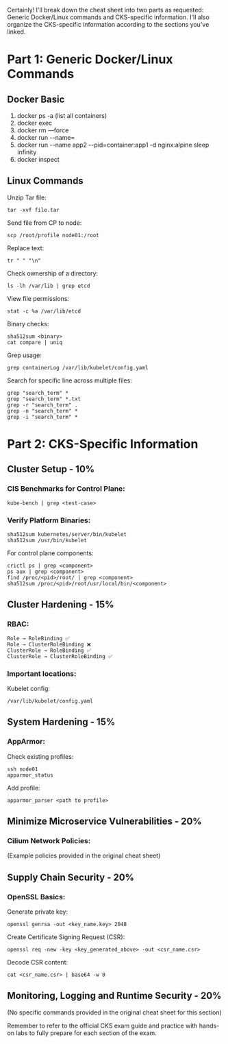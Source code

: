 Certainly! I'll break down the cheat sheet into two parts as requested: Generic Docker/Linux commands and CKS-specific information. I'll also organize the CKS-specific information according to the sections you've linked.

Part 1: Generic Docker/Linux Commands
=====================================

## Docker Basic

1. docker ps -a (list all containers)
2. docker exec <container name> <command>
3. docker rm <container name> —force
4. docker run --name=<name> <image name> <command>
5. docker run --name app2 --pid=container:app1 -d nginx:alpine sleep infinity
6. docker inspect <image>

## Linux Commands

Unzip Tar file:
```
tar -xvf file.tar
```

Send file from CP to node:
```
scp /root/profile node01:/root
```

Replace text:
```
tr " " "\n"
```

Check ownership of a directory:
```
ls -lh /var/lib | grep etcd
```

View file permissions:
```
stat -c %a /var/lib/etcd
```

Binary checks:
```
sha512sum <binary>
cat compare | uniq
```

Grep usage:
```
grep containerLog /var/lib/kubelet/config.yaml
```

Search for specific line across multiple files:
```
grep "search_term" *
grep "search_term" *.txt
grep -r "search_term" .
grep -n "search_term" *
grep -i "search_term" *
```

Part 2: CKS-Specific Information
================================

## Cluster Setup - 10%

### CIS Benchmarks for Control Plane:
```
kube-bench | grep <test-case>
```

### Verify Platform Binaries:
```
sha512sum kubernetes/server/bin/kubelet
sha512sum /usr/bin/kubelet
```

For control plane components:
```
crictl ps | grep <component>
ps aux | grep <component>
find /proc/<pid>/root/ | grep <component>
sha512sum /proc/<pid>/root/usr/local/bin/<component>
```

## Cluster Hardening - 15%

### RBAC:
```
Role → RoleBinding ✅
Role → ClusterRoleBinding ❌
ClusterRole → RoleBinding ✅
ClusterRole → ClusterRoleBinding ✅
```

### Important locations:
Kubelet config:
```
/var/lib/kubelet/config.yaml
```

## System Hardening - 15%

### AppArmor:
Check existing profiles:
```
ssh node01
apparmor_status
```

Add profile:
```
apparmor_parser <path to profile>
```

## Minimize Microservice Vulnerabilities - 20%

### Cilium Network Policies:
(Example policies provided in the original cheat sheet)

## Supply Chain Security - 20%

### OpenSSL Basics:
Generate private key:
```
openssl genrsa -out <key_name.key> 2048
```

Create Certificate Signing Request (CSR):
```
openssl req -new -key <key_generated_above> -out <csr_name.csr>
```

Decode CSR content:
```
cat <csr_name.csr> | base64 -w 0
```

## Monitoring, Logging and Runtime Security - 20%

(No specific commands provided in the original cheat sheet for this section)

Remember to refer to the official CKS exam guide and practice with hands-on labs to fully prepare for each section of the exam.
